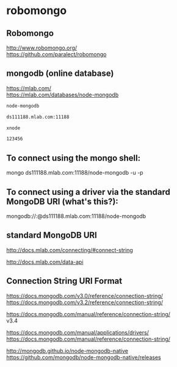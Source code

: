 # robomongo  


## Robomongo  

http://www.robomongo.org/  
https://github.com/paralect/robomongo  


## mongodb (online database)  

https://mlab.com/  
https://mlab.com/databases/node-mongodb  


```sh
node-mongodb

ds111188.mlab.com:11188

xnode

123456

``` 



## To connect using the mongo shell:  

mongo ds111188.mlab.com:11188/node-mongodb -u <dbuser> -p <dbpassword>

## To connect using a driver via the standard MongoDB URI (what's this?):  

mongodb://<dbuser>:<dbpassword>@ds111188.mlab.com:11188/node-mongodb


## standard MongoDB URI  

http://docs.mlab.com/connecting/#connect-string  


http://docs.mlab.com/data-api  

## Connection String URI Format  

https://docs.mongodb.com/v3.0/reference/connection-string/  
https://docs.mongodb.com/v3.2/reference/connection-string/  

https://docs.mongodb.com/manual/reference/connection-string/  
v3.4  

https://docs.mongodb.com/manual/applications/drivers/  
https://docs.mongodb.com/manual/reference/connection-string/  

http://mongodb.github.io/node-mongodb-native  
https://github.com/mongodb/node-mongodb-native/releases  

